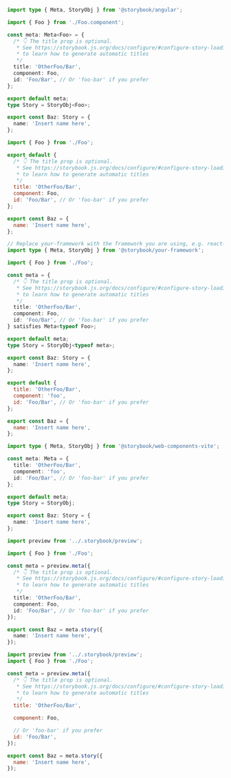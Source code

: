 ```ts filename="FooBar.stories.ts" renderer="angular" language="ts"
import type { Meta, StoryObj } from '@storybook/angular';

import { Foo } from './Foo.component';

const meta: Meta<Foo> = {
  /* 👇 The title prop is optional.
   * See https://storybook.js.org/docs/configure/#configure-story-loading
   * to learn how to generate automatic titles
   */
  title: 'OtherFoo/Bar',
  component: Foo,
  id: 'Foo/Bar', // Or 'foo-bar' if you prefer
};

export default meta;
type Story = StoryObj<Foo>;

export const Baz: Story = {
  name: 'Insert name here',
};
```

```js filename="FooBar.stories.js|jsx" renderer="common" language="js" tabTitle="CSF 3"
import { Foo } from './Foo';

export default {
  /* 👇 The title prop is optional.
   * See https://storybook.js.org/docs/configure/#configure-story-loading
   * to learn how to generate automatic titles
   */
  title: 'OtherFoo/Bar',
  component: Foo,
  id: 'Foo/Bar', // Or 'foo-bar' if you prefer
};

export const Baz = {
  name: 'Insert name here',
};
```

```ts filename="FooBar.stories.ts|tsx" renderer="common" language="ts" tabTitle="CSF 3"
// Replace your-framework with the framework you are using, e.g. react-vite, nextjs, vue3-vite, etc.
import type { Meta, StoryObj } from '@storybook/your-framework';

import { Foo } from './Foo';

const meta = {
  /* 👇 The title prop is optional.
   * See https://storybook.js.org/docs/configure/#configure-story-loading
   * to learn how to generate automatic titles
   */
  title: 'OtherFoo/Bar',
  component: Foo,
  id: 'Foo/Bar', // Or 'foo-bar' if you prefer
} satisfies Meta<typeof Foo>;

export default meta;
type Story = StoryObj<typeof meta>;

export const Baz: Story = {
  name: 'Insert name here',
};
```

```js filename="FooBar.stories.js" renderer="web-components" language="js"
export default {
  title: 'OtherFoo/Bar',
  component: 'foo',
  id: 'Foo/Bar', // Or 'foo-bar' if you prefer
};

export const Baz = {
  name: 'Insert name here',
};
```

```ts filename="FooBar.stories.ts" renderer="web-components" language="ts"
import type { Meta, StoryObj } from '@storybook/web-components-vite';

const meta: Meta = {
  title: 'OtherFoo/Bar',
  component: 'foo',
  id: 'Foo/Bar', // Or 'foo-bar' if you prefer
};

export default meta;
type Story = StoryObj;

export const Baz: Story = {
  name: 'Insert name here',
};
```

```ts filename="FooBar.stories.ts|tsx" renderer="react" language="ts" tabTitle="CSF Next 🧪"
import preview from '../.storybook/preview';

import { Foo } from './Foo';

const meta = preview.meta({
  /* 👇 The title prop is optional.
   * See https://storybook.js.org/docs/configure/#configure-story-loading
   * to learn how to generate automatic titles
   */
  title: 'OtherFoo/Bar',
  component: Foo,
  id: 'Foo/Bar', // Or 'foo-bar' if you prefer
});

export const Baz = meta.story({
  name: 'Insert name here',
});
```

<!-- JS snippets still needed while providing both CSF 3 & Next -->

```js filename="FooBar.stories.js|jsx" renderer="react" language="js" tabTitle="CSF Next 🧪"
import preview from '../.storybook/preview';
import { Foo } from './Foo';

const meta = preview.meta({
  /* 👇 The title prop is optional.
   * See https://storybook.js.org/docs/configure/#configure-story-loading
   * to learn how to generate automatic titles
   */
  title: 'OtherFoo/Bar',

  component: Foo,

  // Or 'foo-bar' if you prefer
  id: 'Foo/Bar',
});

export const Baz = meta.story({
  name: 'Insert name here',
});
```
